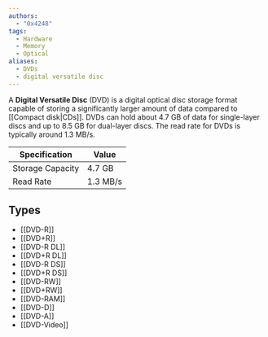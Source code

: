 ```yaml
---
authors: 
  - "0x4248"
tags:
  - Hardware
  - Memory
  - Optical
aliases:
  - DVDs
  - digital versatile disc
---
```

A **Digital Versatile Disc** (DVD) is a digital optical disc storage format capable of storing a significantly larger amount of data compared to [[Compact disk|CDs]]. DVDs can hold about 4.7 GB of data for single-layer discs and up to 8.5 GB for dual-layer discs. The read rate for DVDs is typically around 1.3 MB/s.

| Specification         | Value    |
|-----------------------|----------|
| Storage Capacity       | 4.7 GB   |
| Read Rate              | 1.3 MB/s |

## Types
- [[DVD-R]]
- [[DVD+R]]
- [[DVD-R DL]]
- [[DVD+R DL]]
- [[DVD-R DS]]
- [[DVD+R DS]]
- [[DVD-RW]]
- [[DVD+RW]]
- [[DVD-RAM]]
- [[DVD-D]]
- [[DVD-A]]
- [[DVD-Video]]